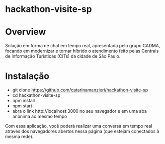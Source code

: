 # hackathon-visite-sp

# Overview
Solução em forma de chat em tempo real, apresentada pelo grupo CADMA, focando em modernizar e tornar híbrido o atendimento feito pelas Centrais de Informação Turísticas (CITs) da cidade de São Paulo.

# Instalação

- git clone https://github.com/catarinamanzieri/hackathon-visite-sp
- cd hackathon-visite-sp
- npm install
- npm start
- abra o link http://localhost:3000 no seu navegador e em uma aba anônima ao mesmo tempo

Com essa aplicação, você poderá realizar uma conversa em tempo real através dos navegadores abertos nessa página (que estejam conectados à mesma rede).
